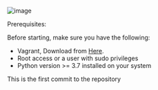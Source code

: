 
![image](https://github.com/AbdelatifAitBara/ProjectA/assets/82835348/47753831-e500-4b53-a60a-cca916cd69f0)

Prerequisites:

Before starting, make sure you have the following:

- Vagrant, Download from [Here]([quora.com/profile/Ashish-Kulkarni-100](https://developer.hashicorp.com/vagrant/downloads)).
- Root access or a user with sudo privileges 
- Python version >= 3.7 installed on your system

This is the first commit to the repository
